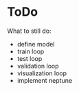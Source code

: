 # ToDo

What to still do:

- define model
- train loop
- test loop
- validation loop
- visualization loop
- implement neptune
